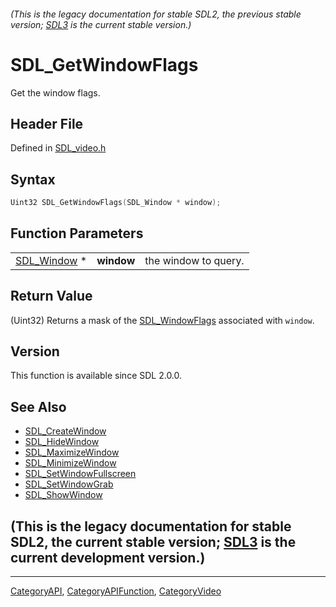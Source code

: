 ###### (This is the legacy documentation for stable SDL2, the previous stable version; [SDL3](https://wiki.libsdl.org/SDL3/) is the current stable version.)
# SDL_GetWindowFlags

Get the window flags.

## Header File

Defined in [SDL_video.h](https://github.com/libsdl-org/SDL/blob/SDL2/include/SDL_video.h)

## Syntax

```c
Uint32 SDL_GetWindowFlags(SDL_Window * window);
```

## Function Parameters

|                            |            |                      |
| -------------------------- | ---------- | -------------------- |
| [SDL_Window](SDL_Window) * | **window** | the window to query. |

## Return Value

(Uint32) Returns a mask of the [SDL_WindowFlags](SDL_WindowFlags)
associated with `window`.

## Version

This function is available since SDL 2.0.0.

## See Also

- [SDL_CreateWindow](SDL_CreateWindow)
- [SDL_HideWindow](SDL_HideWindow)
- [SDL_MaximizeWindow](SDL_MaximizeWindow)
- [SDL_MinimizeWindow](SDL_MinimizeWindow)
- [SDL_SetWindowFullscreen](SDL_SetWindowFullscreen)
- [SDL_SetWindowGrab](SDL_SetWindowGrab)
- [SDL_ShowWindow](SDL_ShowWindow)


## (This is the legacy documentation for stable SDL2, the current stable version; [SDL3](https://wiki.libsdl.org/SDL3/) is the current development version.)



----
[CategoryAPI](CategoryAPI), [CategoryAPIFunction](CategoryAPIFunction), [CategoryVideo](CategoryVideo)

